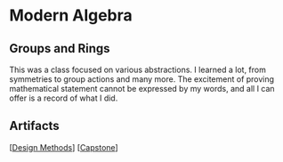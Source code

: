 # Modern Algebra

## Groups and Rings

This was a class focused on various abstractions. I learned a lot, from symmetries to group actions and many more. The excitement of proving mathematical statement cannot be expressed by my words, and all I can offer is a record of what I did.

## Artifacts

[](https://github.com/QuantumEPR/z-en-kb/blob/master/pdfs/MATH_403.pdf)

[[Design Methods]]
[[Capstone]]



[//begin]: # "Autogenerated link references for markdown compatibility"
[Design Methods]: <../INFO/Design Methods> "Designing Again"
[Capstone]: ../INFO/Capstone "Building upon everything"
[//end]: # "Autogenerated link references"
